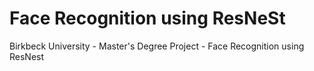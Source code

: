 # Face Recognition using ResNeSt
Birkbeck University - Master's Degree Project - Face Recognition using ResNest
